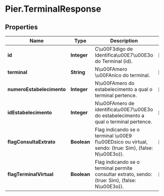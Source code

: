 # Pier.TerminalResponse

## Properties
Name | Type | Description | Notes
------------ | ------------- | ------------- | -------------
**id** | **Integer** | C\u00F3digo de Identifica\u00E7\u00E3o do Terminal (id). | [optional] 
**terminal** | **String** | N\u00FAmero \u00FAnico do terminal. | [optional] 
**numeroEstabelecimento** | **Integer** | N\u00FAmero do estabelecimento a qual o terminal pertence. | [optional] 
**idEstabelecimento** | **Integer** | N\u00FAmero de identifica\u00E7\u00E3o do estabelecimento a qual o terminal pertence. | [optional] 
**flagConsultaExtrato** | **Boolean** | Flag indicando se o terminal \u00E9 f\u00EDsico ou virtual, sendo: (true: Sim), (false: N\u00E3o)). | [optional] 
**flagTerminalVirtual** | **Boolean** | Flag indicando se o terminal permite consultar extrato, sendo: (true: Sim), (false: N\u00E3o)). | [optional] 


